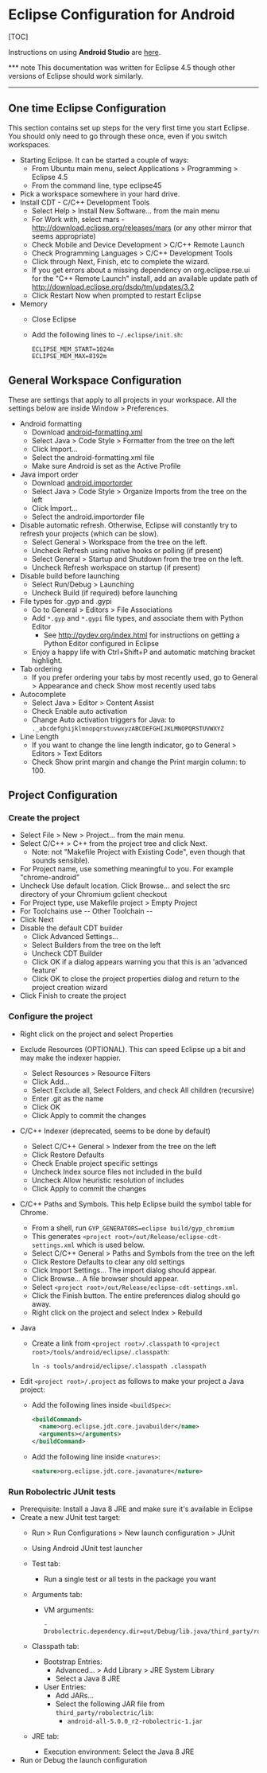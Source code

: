 # Eclipse Configuration for Android
[TOC]

Instructions on using **Android Studio** are [here](android_studio.md).

*** note
This documentation was written for Eclipse 4.5 though other versions of Eclipse
should work similarly.
***

## One time Eclipse Configuration
This section contains set up steps for the very first time you start Eclipse.
You should only need to go through these once, even if you switch workspaces.

 * Starting Eclipse. It can be started a couple of ways:
    * From Ubuntu main menu, select Applications > Programming > Eclipse 4.5
    * From the command line, type eclipse45
 * Pick a workspace somewhere in your hard drive.
 * Install CDT - C/C++ Development Tools
    * Select Help > Install New Software... from the main menu
    * For Work with, select mars - http://download.eclipse.org/releases/mars
      (or any other mirror that seems appropriate)
    * Check Mobile and Device Development > C/C++ Remote Launch
    * Check Programming Languages > C/C++ Development Tools
    * Click through Next, Finish, etc to complete the wizard.
    * If you get errors about a missing dependency on org.eclipse.rse.ui for the
      "C++ Remote Launch" install, add an available update path of
      http://download.eclipse.org/dsdp/tm/updates/3.2
    * Click Restart Now when prompted to restart Eclipse
 * Memory
    * Close Eclipse
    * Add the following lines to `~/.eclipse/init.sh`:

      ```shell
      ECLIPSE_MEM_START=1024m
      ECLIPSE_MEM_MAX=8192m
      ```

## General Workspace Configuration
These are settings that apply to all projects in your workspace. All the
settings below are inside Window > Preferences.

 * Android formatting
    * Download [android-formatting.xml](https://raw.githubusercontent.com/android/platform_development/master/ide/eclipse/android-formatting.xml)
    * Select Java > Code Style > Formatter from the tree on the left
    * Click Import...
    * Select the android-formatting.xml file
    * Make sure Android is set as the Active Profile
 * Java import order
    * Download [android.importorder](https://raw.githubusercontent.com/android/platform_development/master/ide/eclipse/android.importorder)
    * Select Java > Code Style > Organize Imports from the tree on the left
    * Click Import...
    * Select the android.importorder file
 * Disable automatic refresh. Otherwise, Eclipse will constantly try to refresh
   your projects (which can be slow).
    * Select General > Workspace from the tree on the left.
    * Uncheck Refresh using native hooks or polling (if present)
    * Select General > Startup and Shutdown from the tree on the left.
    * Uncheck Refresh workspace on startup (if present)
 * Disable build before launching
    * Select Run/Debug > Launching
    * Uncheck Build (if required) before launching
 * File types for .gyp and .gypi
    * Go to General > Editors > File Associations
    * Add `*.gyp` and `*.gypi` file types, and associate them with Python Editor
       * See http://pydev.org/index.html for instructions on getting a Python
         Editor configured in Eclipse
    * Enjoy a happy life with Ctrl+Shift+P and automatic matching bracket
      highlight.
 * Tab ordering
    * If you prefer ordering your tabs by most recently used, go to General >
      Appearance and check Show most recently used tabs
 * Autocomplete
    * Select Java > Editor > Content Assist
    * Check Enable auto activation
    * Change Auto activation triggers for Java: to
      `._abcdefghijklmnopqrstuvwxyzABCDEFGHIJKLMNOPQRSTUVWXYZ`
 * Line Length
    * If you want to change the line length indicator, go to General > Editors >
      Text Editors
    * Check Show print margin and change the Print margin column: to 100.

## Project Configuration

### Create the project

 * Select File > New > Project... from the main menu.
 * Select C/C++ > C++ from the project tree and click Next.
    * Note: not "Makefile Project with Existing Code", even though that sounds
      sensible).
 * For Project name, use something meaningful to you. For example
   "chrome-android”
 * Uncheck Use default location. Click Browse... and select the src directory of
   your Chromium gclient checkout
 * For Project type, use Makefile project > Empty Project
 * For Toolchains use -- Other Toolchain --
 * Click Next
 * Disable the default CDT builder
    * Click Advanced Settings...
    * Select Builders from the tree on the left
    * Uncheck CDT Builder
    * Click OK if a dialog appears warning you that this is an
      'advanced feature'
    * Click OK to close the project properties dialog and return to the project
      creation wizard
 * Click Finish to create the project

### Configure the project

 * Right click on the project and select Properties
 * Exclude Resources (OPTIONAL). This can speed Eclipse up a bit and may make
   the indexer happier.
    * Select Resources > Resource Filters
    * Click Add...
    * Select Exclude all, Select Folders, and check All children (recursive)
    * Enter .git as the name
    * Click OK
    * Click Apply to commit the changes
 * C/C++ Indexer (deprecated, seems to be done by default)</span>
    * Select C/C++ General > Indexer from the tree on the left
    * Click Restore Defaults
    * Check Enable project specific settings
    * Uncheck Index source files not included in the build
    * Uncheck Allow heuristic resolution of includes
    * Click Apply to commit the changes
 * C/C++ Paths and Symbols. This help Eclipse build the symbol table for Chrome.
    * From a shell, run `GYP_GENERATORS=eclipse build/gyp_chromium`
    * This generates `<project root>/out/Release/eclipse-cdt-settings.xml` which
      is used below.
    * Select C/C++ General > Paths and Symbols from the tree on the left
    * Click Restore Defaults to clear any old settings
    * Click Import Settings... The import dialog should appear.
    * Click Browse... A file browser should appear.
    * Select `<project root>/out/Release/eclipse-cdt-settings.xml`.
    * Click the Finish button. The entire preferences dialog should go away.
    * Right click on the project and select Index > Rebuild
 * Java
    * Create a link from `<project root>/.classpath` to
      `<project root>/tools/android/eclipse/.classpath`:
      ```shell
      ln -s tools/android/eclipse/.classpath .classpath
      ```

 * Edit `<project root>/.project` as follows to make your project a
   Java project:
    * Add the following lines inside `<buildSpec>`:
      ```xml
      <buildCommand>
        <name>org.eclipse.jdt.core.javabuilder</name>
        <arguments></arguments>
      </buildCommand>
      ```
    * Add the following line inside `<natures>`:
      ```xml
      <nature>org.eclipse.jdt.core.javanature</nature>
      ```

### Run Robolectric JUnit tests

 * Prerequisite: Install a Java 8 JRE and make sure it's available in Eclipse
 * Create a new JUnit test target:
    * Run > Run Configurations > New launch configuration > JUnit
    * Using Android JUnit test launcher
    * Test tab:
       * Run a single test or all tests in the package you want
    * Arguments tab:
       * VM arguments:

         ```
         -Drobolectric.dependency.dir=out/Debug/lib.java/third_party/robolectric
         ```

    * Classpath tab:
       * Bootstrap Entries:
          * Advanced... > Add Library > JRE System Library
          * Select a Java 8 JRE
       * User Entries:
          * Add JARs...
          * Select the following JAR file from `third_party/robolectric/lib`:
             * `android-all-5.0.0_r2-robolectric-1.jar`
    * JRE tab:
       * Execution environment: Select the Java 8 JRE
 * Run or Debug the launch configuration

